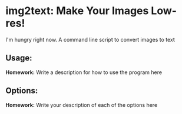 
# img2text: Make Your Images Low-res!

I'm hungry right now.
A command line script to convert images to text 


## Usage:
**Homework:** Write a description for how to use the program here

## Options:
**Homework:** Write your description of each of the options here
